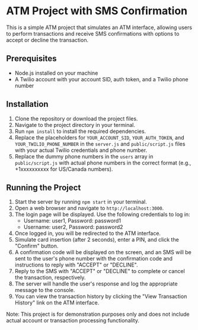# ATM Project with SMS Confirmation

This is a simple ATM project that simulates an ATM interface, allowing users to perform transactions and receive SMS confirmations with options to accept or decline the transaction.

## Prerequisites

- Node.js installed on your machine
- A Twilio account with your account SID, auth token, and a Twilio phone number

## Installation

1. Clone the repository or download the project files.
2. Navigate to the project directory in your terminal.
3. Run `npm install` to install the required dependencies.
4. Replace the placeholders for `YOUR_ACCOUNT_SID`, `YOUR_AUTH_TOKEN`, and `YOUR_TWILIO_PHONE_NUMBER` in the `server.js` and `public/script.js` files with your actual Twilio credentials and phone number.
5. Replace the dummy phone numbers in the `users` array in `public/script.js` with actual phone numbers in the correct format (e.g., +1xxxxxxxxxx for US/Canada numbers).

## Running the Project

1. Start the server by running `npm start` in your terminal.
2. Open a web browser and navigate to `http://localhost:3000`.
3. The login page will be displayed. Use the following credentials to log in:
   - Username: user1, Password: password1
   - Username: user2, Password: password2
4. Once logged in, you will be redirected to the ATM interface.
5. Simulate card insertion (after 2 seconds), enter a PIN, and click the "Confirm" button.
6. A confirmation code will be displayed on the screen, and an SMS will be sent to the user's phone number with the confirmation code and instructions to reply with "ACCEPT" or "DECLINE".
7. Reply to the SMS with "ACCEPT" or "DECLINE" to complete or cancel the transaction, respectively.
8. The server will handle the user's response and log the appropriate message to the console.
9. You can view the transaction history by clicking the "View Transaction History" link on the ATM interface.

Note: This project is for demonstration purposes only and does not include actual account or transaction processing functionality.